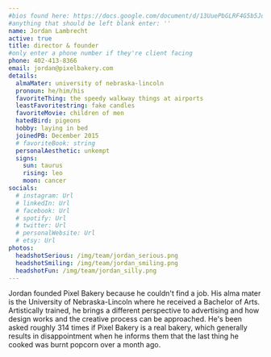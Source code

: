 ```yaml
---
#bios found here: https://docs.google.com/document/d/13UuePbGLRF4G5b5JoEe2Vua3NukZ1-QwRW4Oisnd8lI/edit#
#anything that should be left blank enter: ''
name: Jordan Lambrecht
active: true
title: director & founder
#only enter a phone number if they're client facing
phone: 402-413-8366
email: jordan@pixelbakery.com
details:
  almaMater: university of nebraska-lincoln
  pronoun: he/him/his
  favoriteThing: the speedy walkway things at airports
  leastFavoritestring: fake candles
  favoriteMovie: children of men
  hatedBird: pigeons
  hobby: laying in bed
  joinedPB: December 2015
  # favoriteBook: string
  personalAesthetic: unkempt
  signs:
    sun: taurus
    rising: leo
    moon: cancer
socials:
  # instagram: Url
  # linkedIn: Url
  # facebook: Url
  # spotify: Url
  # twitter: Url
  # personalWebsite: Url
  # etsy: Url
photos:
  headshotSerious: /img/team/jordan_serious.png
  headshotSmiling: /img/team/jordan_smiling.png
  headshotFun: /img/team/jordan_silly.png
---
```


Jordan founded Pixel Bakery because he couldn't find a job. His alma mater is the University of Nebraska-Lincoln where he received a Bachelor of Arts. Artistically trained, he brings a different perspective to advertising and how design works and the creative process can be approached. He's been asked roughly 314 times if Pixel Bakery is a real bakery, which generally results in disappointment when he informs them that the last thing he cooked was burnt popcorn over a month ago.
